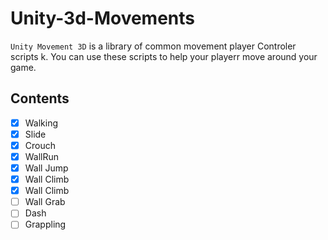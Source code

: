 # Unity-3d-Movements
`Unity Movement 3D` is a library of common movement player Controler scripts k. You can use these scripts to help your playerr move around your game.

## Contents
- [x] Walking 
- [x] Slide 
- [x] Crouch
- [x] WallRun
- [x] Wall Jump
- [x] Wall Climb
- [x] Wall Climb
- [ ] Wall Grab
- [ ] Dash
- [ ] Grappling
